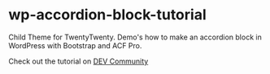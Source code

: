 # wp-accordion-block-tutorial
 Child Theme for TwentyTwenty. Demo's how to make an accordion block in WordPress with Bootstrap and ACF Pro.

Check out the tutorial on [DEV Community](https://dev.to/jacklowrie/building-a-wordpress-accordion-block-no-javascript-required-od8)
